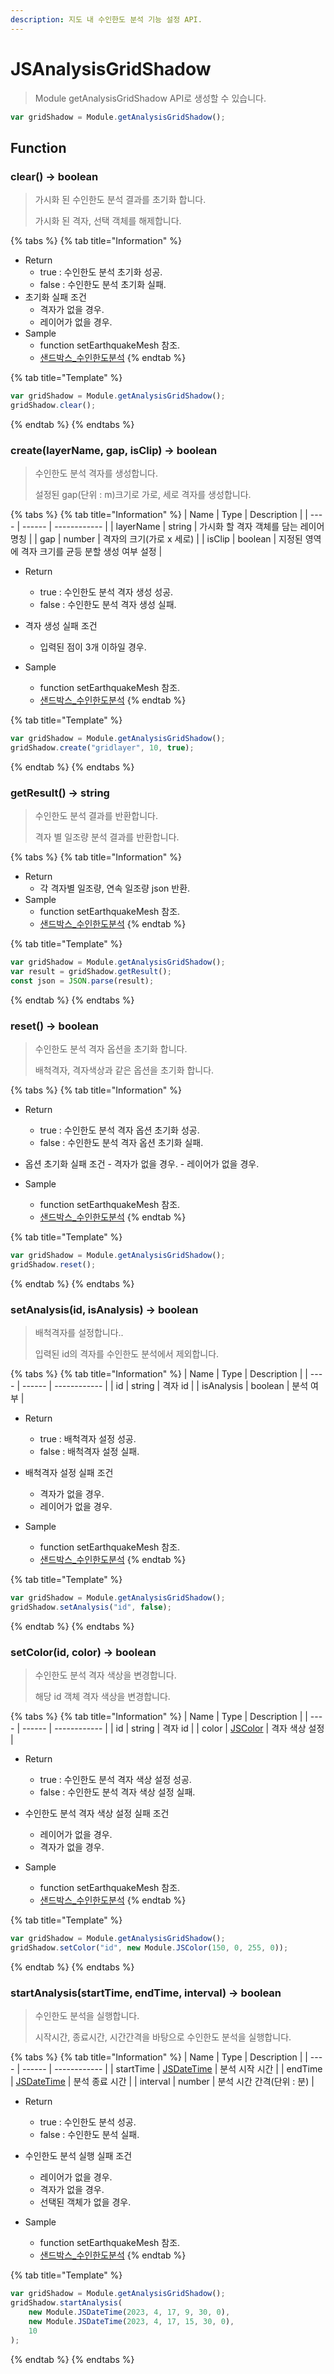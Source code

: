 ```yaml
---
description: 지도 내 수인한도 분석 기능 설정 API.
---
```


# JSAnalysisGridShadow

> Module getAnalysisGridShadow API로 생성할 수 있습니다.

```javascript
var gridShadow = Module.getAnalysisGridShadow();
```

## Function

### clear() → boolean

> 가시화 된 수인한도 분석 결과를 초기화 합니다.
>
> 가시화 된 격자, 선택 객체를 해제합니다.

{% tabs %}
{% tab title="Information" %}

-   Return
    -   true : 수인한도 분석 초기화 성공.
    -   false : 수인한도 분석 초기화 실패.
-   초기화 실패 조건
    -   격자가 없을 경우.
    -   레이어가 없을 경우.
-   Sample
    -   function setEarthquakeMesh 참조.
    -   [샌드박스\_수인한도분석](http://sandbox.dtwincloud.com/code/main.do?id=analysis_grid_shadow)
        {% endtab %}

{% tab title="Template" %}

```javascript
var gridShadow = Module.getAnalysisGridShadow();
gridShadow.clear();
```

{% endtab %}
{% endtabs %}

### create(layerName, gap, isClip) → boolean

> 수인한도 분석 격자를 생성합니다.
>
> 설정된 gap(단위 : m)크기로 가로, 세로 격자를 생성합니다.

{% tabs %}
{% tab title="Information" %}
| Name | Type | Description |
| ---- | ------ | ------------ |
| layerName | string | 가시화 할 격자 객체를 담는 레이어 명칭 |
| gap | number | 격자의 크기(가로 x 세로) |
| isClip | boolean | 지정된 영역에 격자 크기를 균등 분할 생성 여부 설정 |

-   Return

    -   true : 수인한도 분석 격자 생성 성공.
    -   false : 수인한도 분석 격자 생성 실패.

-   격자 생성 실패 조건

    -   입력된 점이 3개 이하일 경우.

-   Sample
    -   function setEarthquakeMesh 참조.
    -   [샌드박스\_수인한도분석](http://sandbox.dtwincloud.com/code/main.do?id=analysis_grid_shadow)
        {% endtab %}

{% tab title="Template" %}

```javascript
var gridShadow = Module.getAnalysisGridShadow();
gridShadow.create("gridlayer", 10, true);
```

{% endtab %}
{% endtabs %}

### getResult() → string

> 수인한도 분석 결과를 반환합니다.
>
> 격자 별 일조량 분석 결과를 반환합니다.

{% tabs %}
{% tab title="Information" %}

-   Return
    -   각 격자별 일조량, 연속 일조량 json 반환.
-   Sample
    -   function setEarthquakeMesh 참조.
    -   [샌드박스\_수인한도분석](http://sandbox.dtwincloud.com/code/main.do?id=analysis_grid_shadow)
        {% endtab %}

{% tab title="Template" %}

```javascript
var gridShadow = Module.getAnalysisGridShadow();
var result = gridShadow.getResult();
const json = JSON.parse(result);
```

{% endtab %}
{% endtabs %}

### reset() → boolean

> 수인한도 분석 격자 옵션을 초기화 합니다.
>
> 배척격자, 격자색상과 같은 옵션을 초기화 합니다.

{% tabs %}
{% tab title="Information" %}

-   Return

    -   true : 수인한도 분석 격자 옵션 초기화 성공.
    -   false : 수인한도 분석 격자 옵션 초기화 실패.

-   옵션 초기화 실패 조건 - 격자가 없을 경우. - 레이어가 없을 경우.

-   Sample
    -   function setEarthquakeMesh 참조.
    -   [샌드박스\_수인한도분석](http://sandbox.dtwincloud.com/code/main.do?id=analysis_grid_shadow)
        {% endtab %}

{% tab title="Template" %}

```javascript
var gridShadow = Module.getAnalysisGridShadow();
gridShadow.reset();
```

{% endtab %}
{% endtabs %}

### setAnalysis(id, isAnalysis) → boolean

> 배척격자를 설정합니다..
>
> 입력된 id의 격자를 수인한도 분석에서 제외합니다.

{% tabs %}
{% tab title="Information" %}
| Name | Type | Description |
| ---- | ------ | ------------ |
| id | string | 격자 id |
| isAnalysis | boolean | 분석 여부 |

-   Return

    -   true : 배척격자 설정 성공.
    -   false : 배척격자 설정 실패.

-   배척격자 설정 실패 조건
    -   격자가 없을 경우.
    -   레이어가 없을 경우.
-   Sample
    -   function setEarthquakeMesh 참조.
    -   [샌드박스\_수인한도분석](http://sandbox.dtwincloud.com/code/main.do?id=analysis_grid_shadow)
        {% endtab %}

{% tab title="Template" %}

```javascript
var gridShadow = Module.getAnalysisGridShadow();
gridShadow.setAnalysis("id", false);
```

{% endtab %}
{% endtabs %}

### setColor(id, color) → boolean

> 수인한도 분석 격자 색상을 변경합니다.
>
> 해당 id 객체 격자 색상을 변경합니다.

{% tabs %}
{% tab title="Information" %}
| Name | Type | Description |
| ---- | ------ | ------------ |
| id | string | 격자 id |
| color | [JSColor](../core/jscolor.md) | 격자 색상 설정 |

-   Return

    -   true : 수인한도 분석 격자 색상 설정 성공.
    -   false : 수인한도 분석 격자 색상 설정 실패.

-   수인한도 분석 격자 색상 설정 실패 조건

    -   레이어가 없을 경우.
    -   격자가 없을 경우.

-   Sample
    -   function setEarthquakeMesh 참조.
    -   [샌드박스\_수인한도분석](http://sandbox.dtwincloud.com/code/main.do?id=analysis_grid_shadow)
        {% endtab %}

{% tab title="Template" %}

```javascript
var gridShadow = Module.getAnalysisGridShadow();
gridShadow.setColor("id", new Module.JSColor(150, 0, 255, 0));
```

{% endtab %}
{% endtabs %}

### startAnalysis(startTime, endTime, interval) → boolean

> 수인한도 분석을 실행합니다.
>
> 시작시간, 종료시간, 시간간격을 바탕으로 수인한도 분석을 실행합니다.

{% tabs %}
{% tab title="Information" %}
| Name | Type | Description |
| ---- | ------ | ------------ |
| startTime | [JSDateTime](../core/jsdatetime.md) | 분석 시작 시간 |
| endTime | [JSDateTime](../core/jsdatetime.md) | 분석 종료 시간 |
| interval | number | 분석 시간 간격(단위 : 분) |

-   Return

    -   true : 수인한도 분석 성공.
    -   false : 수인한도 분석 실패.

-   수인한도 분석 실행 실패 조건

    -   레이어가 없을 경우.
    -   격자가 없을 경우.
    -   선택된 객체가 없을 경우.

-   Sample
    -   function setEarthquakeMesh 참조.
    -   [샌드박스\_수인한도분석](http://sandbox.dtwincloud.com/code/main.do?id=analysis_grid_shadow)
        {% endtab %}

{% tab title="Template" %}

```javascript
var gridShadow = Module.getAnalysisGridShadow();
gridShadow.startAnalysis(
    new Module.JSDateTime(2023, 4, 17, 9, 30, 0),
    new Module.JSDateTime(2023, 4, 17, 15, 30, 0),
    10
);
```

{% endtab %}
{% endtabs %}
